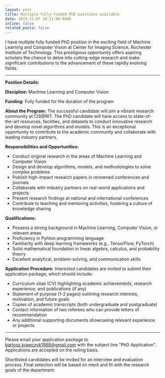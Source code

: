 ```yaml
---
layout: post
title: Multiple fully-funded PhD positions available
date: 2015-11-07 16:11:00-0400
inline: false
related_posts: false
---
```


I have multiple fully funded PhD position in the exciting field of Machine Learning and Computer Vision at Center for Imaging Science, Rochester Institute of Technology. This prestigious opportunity offers aspiring scholars the chance to delve into cutting-edge research and make significant contributions to the advancement of these rapidly evolving fields.

***

<b>Position Details:</b>

<b>Discipline:</b> Machine Learning and Computer Vision

<b>Funding:</b> Fully funded for the duration of the program

<b>About the Program:</b> The successful candidate will join a vibrant research community at CIS@RIT. The PhD candidate will have access to state-of-the-art resources, facilities, and datasets to conduct innovative research and develop novel algorithms and models. This is an exceptional opportunity to contribute to the academic community and collaborate with leading industry partners.

<b>Responsibilities and Opportunities:</b>

<ul>
<li>Conduct original research in the areas of Machine Learning and Computer Vision</li>
<li>Design and develop algorithms, models, and methodologies to solve complex problems</li>
<li>Publish high-impact research papers in renowned conferences and journals</li>
<li>Collaborate with industry partners on real-world applications and projects</li>
<li>Present research findings at national and international conferences</li>
<li>Contribute to teaching and mentoring activities, fostering a culture of knowledge sharing</li>
</ul>
    
<b>Qualifications:</b>
<ul>
<li>Possess a strong background in Machine Learning, Computer Vision, or relevant areas</li>
<li>Proficiency in Pyhton programming language</li>
<li>Familiarity with deep learning frameworks (e.g., TensorFlow, PyTorch)</li>
<li>Solid mathematical foundation in linear algebra, calculus, and probability theory</li>
<li>Excellent analytical, problem-solving, and communication skills</li>
</ul>
    
<b>Application Procedure:</b> Interested candidates are invited to submit their application package, which should include:
<ul>
<li>Curriculum vitae (CV) highlighting academic achievements, research experience, and publications (if any)</li>
<li>Statement of purpose (1-2 pages) outlining research interests, motivation, and future goals</li>
<li>Copies of academic transcripts (both undergraduate and postgraduate)</li>
<li>Contact information of two referees who can provide letters of recommendation</li>
<li>Any additional supporting documents showcasing relevant experience or projects</li>
</ul>

***

Please email your application package to bartosz.krawczyk1988@gmail.com with the subject line "PhD Application". Applications are accepted on the rolling basis.

Shortlisted candidates will be invited for an interview and evaluation process. Final selection will be based on merit and fit with the research goals of the department.
